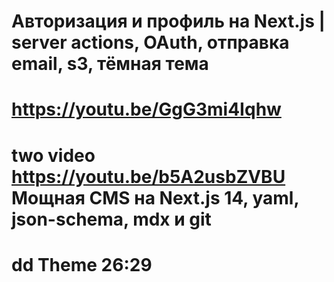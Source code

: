 # Авторизация и профиль на Next.js | server actions, OAuth, отправка email, s3, тёмная тема
# https://youtu.be/GgG3mi4Iqhw

# two video https://youtu.be/b5A2usbZVBU Мощная CMS на Next.js 14, yaml, json-schema, mdx и git

# dd Theme 26:29
